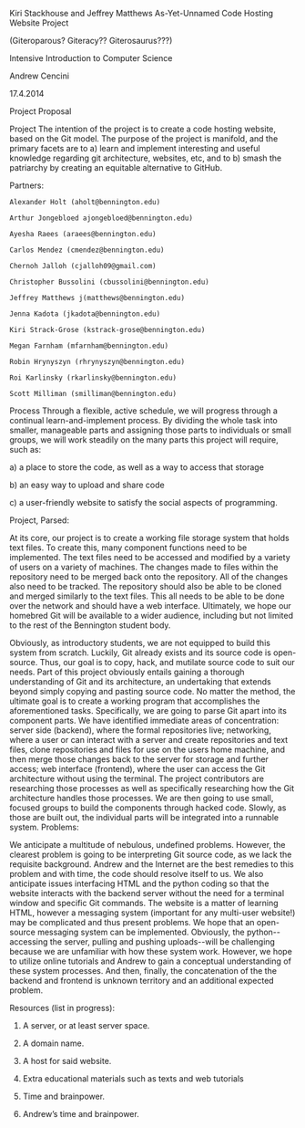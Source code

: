 Kiri Stackhouse and Jeffrey Matthews
As-Yet-Unnamed Code Hosting Website Project

(Giteroparous? Giteracy?? Giterosaurus???)

Intensive Introduction to Computer Science

Andrew Cencini

17.4.2014

Project Proposal

Project
	The intention of the project is to create a code hosting website, based on the Git model. The purpose of the project is manifold, and the primary facets are to a) learn and implement interesting and useful knowledge regarding git architecture, websites, etc, and to b) smash the patriarchy by creating an equitable alternative to GitHub.

Partners:

	Alexander Holt (aholt@bennington.edu)

	Arthur Jongebloed ajongebloed@bennington.edu)

	Ayesha Raees (araees@bennington.edu)	

	Carlos Mendez (cmendez@bennington.edu)

	Chernoh Jalloh (cjalloh09@gmail.com)

	Christopher Bussolini (cbussolini@bennington.edu)

	Jeffrey Matthews j(matthews@bennington.edu)

	Jenna Kadota (jkadota@bennington.edu)

	Kiri Strack-Grose (kstrack-grose@bennington.edu)

	Megan Farnham (mfarnham@bennington.edu)

	Robin Hrynyszyn (rhrynyszyn@bennington.edu)

	Roi Karlinsky (rkarlinsky@bennington.edu)

	Scott Milliman (smilliman@bennington.edu)
Process
	Through a flexible, active schedule, we will progress through a continual learn-and-implement process. By dividing the whole task into smaller, manageable parts and assigning those parts to individuals or small groups, we will work steadily on the many parts this project will require, such as:

a) a place to store the code, as well as a way to access that storage

b) an easy way to upload and share code

c) a user-friendly website to satisfy the social aspects of programming.

Project, Parsed:

At its core, our project is to create a working file storage system that holds text files. To create this, many component functions need to be implemented.
The text files need to be accessed and modified by a variety of users on a variety of machines. 
The changes made to files within the repository need to be merged back onto the repository. 
All of the changes also need to be tracked. 
The repository should also be able to be cloned and merged similarly to the text files. 
This all needs to be able to be done over the network and should have a web interface.
Ultimately, we hope our homebred Git will be available to a wider audience, including but not limited to the rest of the Bennington student body.

Obviously, as introductory students, we are not equipped to build this system from scratch. Luckily, Git already exists and its source code is open-source. Thus, our goal is to copy, hack, and mutilate source code to suit our needs. Part of this project obviously entails gaining a thorough understanding of Git and its architecture, an undertaking that extends beyond simply copying and pasting source code. No matter the method, the ultimate goal is to create a working program that accomplishes the aforementioned tasks.
Specifically,  we are going to parse Git apart into its component parts. We have identified immediate areas of concentration: server side (backend), where the formal repositories live; networking, where a user or can interact with a server and create repositories and text files, clone repositories and files for use on the users home machine, and then merge those changes back to the server for storage and further access; web interface (frontend), where the user can access the Git architecture without using the terminal. The project contributors are researching those processes as well as specifically researching how the Git architecture handles those processes. We are then going to use small, focused groups to build the components through hacked code. Slowly, as those are built out, the individual parts will be integrated into a runnable system. 
Problems:

We anticipate a multitude of nebulous, undefined problems. However, the clearest problem is going to be interpreting Git source code, as we lack the requisite background. Andrew and the Internet are the best remedies to this problem and with time, the code should resolve itself to us. We also anticipate issues interfacing HTML and the python coding so that the website interacts with the backend server without the need for a terminal window and specific Git commands.  The website is a matter of learning HTML, however a messaging system (important for any multi-user website!) may be complicated and thus present problems. We hope that an open-source messaging system can be implemented. Obviously, the python--accessing the server, pulling and pushing uploads--will be challenging because we are unfamiliar with how these system work. However, we hope to utilize online tutorials and Andrew to gain a conceptual understanding of these system processes. And then, finally, the concatenation of the the backend and frontend is unknown territory and an additional expected problem.

Resources (list in progress):

1. A server, or at least server space.

2. A domain name.

3. A host for said website.

4. Extra educational materials such as texts and web tutorials

5. Time and brainpower.

6. Andrew’s time and brainpower.

